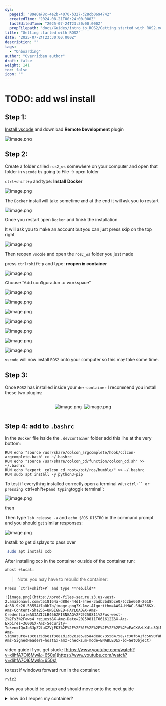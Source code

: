 ```yaml
---
sys:
  pageId: "89e0a78c-4e2b-4070-b327-d28cb0694742"
  createdTime: "2024-08-21T00:24:00.000Z"
  lastEditedTime: "2025-07-24T23:30:00.000Z"
  propFilepath: "docs/Guides/intro_to_ROS2/Getting started with ROS2.md"
title: "Getting started with ROS2"
date: "2025-07-24T23:30:00.000Z"
description: ""
tags:
  - "Onboarding"
author: "Overridden author"
draft: false
weight: 141
toc: false
icon: ""
---
```


# TODO: add wsl install

## Step 1:

[Install vscode](https://code.visualstudio.com/download) and download **Remote Development** plugin:

![image.png](https://prod-files-secure.s3.us-west-2.amazonaws.com/d518164a-d88e-44d1-a4ee-3adb3bd8bce0/efb52993-1881-4a40-b95e-6f020334f022/image.png?X-Amz-Algorithm=AWS4-HMAC-SHA256&X-Amz-Content-Sha256=UNSIGNED-PAYLOAD&X-Amz-Credential=ASIAZI2LB466Y5BIJBPU%2F20250811%2Fus-west-2%2Fs3%2Faws4_request&X-Amz-Date=20250811T061601Z&X-Amz-Expires=3600&X-Amz-Security-Token=IQoJb3JpZ2luX2VjEK3%2F%2F%2F%2F%2F%2F%2F%2F%2F%2FwEaCXVzLXdlc3QtMiJIMEYCIQC8jyjqgL%2FNWPH06EHb9DPkr8FNwGu%2BrBg2Pg9hhMUaPQIhALdsdrsvlL4Sfbo8BWVaDjq3IPWimYC30AcWjmKU0M4zKogECOb%2F%2F%2F%2F%2F%2F%2F%2F%2F%2FwEQABoMNjM3NDIzMTgzODA1IgwEAWYJ67%2Bam7xf9GMq3AO2dJxmHNCMllyzD%2B%2BT0E%2BxubtqUOjsINxARttFAx1NZbZNAg6pabOtDx0egxWMftvx6a9EdUi82bco0kDA%2FMueWwBDm4x7qW8bBUsjsIdUlhVDF0WcOZ23XVKcWuiJH5g6AKHnkF0GXqCOI%2F1nh71V3oesHpD8fZfgIJu3T44iBfklfrV72W6TBjNZgum%2FUdBxkodWsepooz9M3%2BUPNgD%2BOgMoQGaryoeMCUB7uaITmdUYWPRfQgw6ATEwoutM8k9NqTxypYMF2CuSka3mdJGxWIhoW%2FUjf5whLZSl%2BEcEeKXVu756nXMvyZINfd3I0SnLe05O%2FztzseB3cRefFhOQR8ZztFSYAby1lpmyTXF%2BC0JAUOSk6lZeubtB5MkcSS4B1mGZwwqb5xxe94JE56jzRmODzomRvnfgmCLLQHlAetAOOFDk7qqrc6z%2Bq3GWpZjwRlOYujtT1RZTOcWJ2KVWjac3SVLFrdCunPkBwO6ES8l4mW5ZYY44W095Bix3UErUKm9m6TbkDgsTxWS%2FGhINbtfevnOsHZKIVruLrTPLQWFi95UtIeIVz4nM0fv7crmibzuP4r%2F%2F2epaKzmX9P1a5rJEJcbTvULowjkcNtxIXp6I7flKuAAAmlLwUTCO9%2BXEBjqkAfkJWz1%2B9yeQtZXaoOddyv6gR7SKuegj55T1BvNPsVkKuNdA3tuvDyQEtYqcIqtTHJZRGSDFEyrTBzmqfO5DjcwwthKMslv%2BBrYFjYdZ2mJK6lcwXJmMqTwLliSdHxFH9F1mfhlbgF32GZOLrirp%2F3y%2BUj3f3HAdmnHaAGt6T5W3C%2Bjy2Q%2FbmqCrpD1Bbyqg64Jkjg23FzHYkYiB7HTLiJr%2BAuln&X-Amz-Signature=fbb01565f5f55a9a865f4b36e23d787e3f8c8e25c089bfb53a8ad5e7e290f5b3&X-Amz-SignedHeaders=host&x-amz-checksum-mode=ENABLED&x-id=GetObject)

## Step 2:

Create a folder called `ros2_ws` somewhere on your computer and open that folder in `vscode` by going to File → open folder 

`ctrl+shift+p` and type: **Install Docker**

![image.png](https://prod-files-secure.s3.us-west-2.amazonaws.com/d518164a-d88e-44d1-a4ee-3adb3bd8bce0/2269dc0e-1cd5-47ff-bceb-c04ad9b2eab0/image.png?X-Amz-Algorithm=AWS4-HMAC-SHA256&X-Amz-Content-Sha256=UNSIGNED-PAYLOAD&X-Amz-Credential=ASIAZI2LB466Y5BIJBPU%2F20250811%2Fus-west-2%2Fs3%2Faws4_request&X-Amz-Date=20250811T061601Z&X-Amz-Expires=3600&X-Amz-Security-Token=IQoJb3JpZ2luX2VjEK3%2F%2F%2F%2F%2F%2F%2F%2F%2F%2FwEaCXVzLXdlc3QtMiJIMEYCIQC8jyjqgL%2FNWPH06EHb9DPkr8FNwGu%2BrBg2Pg9hhMUaPQIhALdsdrsvlL4Sfbo8BWVaDjq3IPWimYC30AcWjmKU0M4zKogECOb%2F%2F%2F%2F%2F%2F%2F%2F%2F%2FwEQABoMNjM3NDIzMTgzODA1IgwEAWYJ67%2Bam7xf9GMq3AO2dJxmHNCMllyzD%2B%2BT0E%2BxubtqUOjsINxARttFAx1NZbZNAg6pabOtDx0egxWMftvx6a9EdUi82bco0kDA%2FMueWwBDm4x7qW8bBUsjsIdUlhVDF0WcOZ23XVKcWuiJH5g6AKHnkF0GXqCOI%2F1nh71V3oesHpD8fZfgIJu3T44iBfklfrV72W6TBjNZgum%2FUdBxkodWsepooz9M3%2BUPNgD%2BOgMoQGaryoeMCUB7uaITmdUYWPRfQgw6ATEwoutM8k9NqTxypYMF2CuSka3mdJGxWIhoW%2FUjf5whLZSl%2BEcEeKXVu756nXMvyZINfd3I0SnLe05O%2FztzseB3cRefFhOQR8ZztFSYAby1lpmyTXF%2BC0JAUOSk6lZeubtB5MkcSS4B1mGZwwqb5xxe94JE56jzRmODzomRvnfgmCLLQHlAetAOOFDk7qqrc6z%2Bq3GWpZjwRlOYujtT1RZTOcWJ2KVWjac3SVLFrdCunPkBwO6ES8l4mW5ZYY44W095Bix3UErUKm9m6TbkDgsTxWS%2FGhINbtfevnOsHZKIVruLrTPLQWFi95UtIeIVz4nM0fv7crmibzuP4r%2F%2F2epaKzmX9P1a5rJEJcbTvULowjkcNtxIXp6I7flKuAAAmlLwUTCO9%2BXEBjqkAfkJWz1%2B9yeQtZXaoOddyv6gR7SKuegj55T1BvNPsVkKuNdA3tuvDyQEtYqcIqtTHJZRGSDFEyrTBzmqfO5DjcwwthKMslv%2BBrYFjYdZ2mJK6lcwXJmMqTwLliSdHxFH9F1mfhlbgF32GZOLrirp%2F3y%2BUj3f3HAdmnHaAGt6T5W3C%2Bjy2Q%2FbmqCrpD1Bbyqg64Jkjg23FzHYkYiB7HTLiJr%2BAuln&X-Amz-Signature=724f6ec1c877078ca6d8bef1b3c9449524a2c047e6576b63df9dacb2249b2a96&X-Amz-SignedHeaders=host&x-amz-checksum-mode=ENABLED&x-id=GetObject)

The `Docker` install will take sometime and at the end it will ask you to restart

![image.png](https://prod-files-secure.s3.us-west-2.amazonaws.com/d518164a-d88e-44d1-a4ee-3adb3bd8bce0/ed233f78-be33-4b1f-b89c-9c346c0e961e/image.png?X-Amz-Algorithm=AWS4-HMAC-SHA256&X-Amz-Content-Sha256=UNSIGNED-PAYLOAD&X-Amz-Credential=ASIAZI2LB466Y5BIJBPU%2F20250811%2Fus-west-2%2Fs3%2Faws4_request&X-Amz-Date=20250811T061601Z&X-Amz-Expires=3600&X-Amz-Security-Token=IQoJb3JpZ2luX2VjEK3%2F%2F%2F%2F%2F%2F%2F%2F%2F%2FwEaCXVzLXdlc3QtMiJIMEYCIQC8jyjqgL%2FNWPH06EHb9DPkr8FNwGu%2BrBg2Pg9hhMUaPQIhALdsdrsvlL4Sfbo8BWVaDjq3IPWimYC30AcWjmKU0M4zKogECOb%2F%2F%2F%2F%2F%2F%2F%2F%2F%2FwEQABoMNjM3NDIzMTgzODA1IgwEAWYJ67%2Bam7xf9GMq3AO2dJxmHNCMllyzD%2B%2BT0E%2BxubtqUOjsINxARttFAx1NZbZNAg6pabOtDx0egxWMftvx6a9EdUi82bco0kDA%2FMueWwBDm4x7qW8bBUsjsIdUlhVDF0WcOZ23XVKcWuiJH5g6AKHnkF0GXqCOI%2F1nh71V3oesHpD8fZfgIJu3T44iBfklfrV72W6TBjNZgum%2FUdBxkodWsepooz9M3%2BUPNgD%2BOgMoQGaryoeMCUB7uaITmdUYWPRfQgw6ATEwoutM8k9NqTxypYMF2CuSka3mdJGxWIhoW%2FUjf5whLZSl%2BEcEeKXVu756nXMvyZINfd3I0SnLe05O%2FztzseB3cRefFhOQR8ZztFSYAby1lpmyTXF%2BC0JAUOSk6lZeubtB5MkcSS4B1mGZwwqb5xxe94JE56jzRmODzomRvnfgmCLLQHlAetAOOFDk7qqrc6z%2Bq3GWpZjwRlOYujtT1RZTOcWJ2KVWjac3SVLFrdCunPkBwO6ES8l4mW5ZYY44W095Bix3UErUKm9m6TbkDgsTxWS%2FGhINbtfevnOsHZKIVruLrTPLQWFi95UtIeIVz4nM0fv7crmibzuP4r%2F%2F2epaKzmX9P1a5rJEJcbTvULowjkcNtxIXp6I7flKuAAAmlLwUTCO9%2BXEBjqkAfkJWz1%2B9yeQtZXaoOddyv6gR7SKuegj55T1BvNPsVkKuNdA3tuvDyQEtYqcIqtTHJZRGSDFEyrTBzmqfO5DjcwwthKMslv%2BBrYFjYdZ2mJK6lcwXJmMqTwLliSdHxFH9F1mfhlbgF32GZOLrirp%2F3y%2BUj3f3HAdmnHaAGt6T5W3C%2Bjy2Q%2FbmqCrpD1Bbyqg64Jkjg23FzHYkYiB7HTLiJr%2BAuln&X-Amz-Signature=b8524f5f4bf02f4d7090f20c5e69e000cd9790d84cb30271c4ee800c778d9e89&X-Amz-SignedHeaders=host&x-amz-checksum-mode=ENABLED&x-id=GetObject)

Once you restart open `Docker` and finish the installation

It will ask you to make an account but you can just press skip on the top right

![image.png](https://prod-files-secure.s3.us-west-2.amazonaws.com/d518164a-d88e-44d1-a4ee-3adb3bd8bce0/21010ad9-1659-4fd9-9f59-9932a09b2a3d/image.png?X-Amz-Algorithm=AWS4-HMAC-SHA256&X-Amz-Content-Sha256=UNSIGNED-PAYLOAD&X-Amz-Credential=ASIAZI2LB466Y5BIJBPU%2F20250811%2Fus-west-2%2Fs3%2Faws4_request&X-Amz-Date=20250811T061601Z&X-Amz-Expires=3600&X-Amz-Security-Token=IQoJb3JpZ2luX2VjEK3%2F%2F%2F%2F%2F%2F%2F%2F%2F%2FwEaCXVzLXdlc3QtMiJIMEYCIQC8jyjqgL%2FNWPH06EHb9DPkr8FNwGu%2BrBg2Pg9hhMUaPQIhALdsdrsvlL4Sfbo8BWVaDjq3IPWimYC30AcWjmKU0M4zKogECOb%2F%2F%2F%2F%2F%2F%2F%2F%2F%2FwEQABoMNjM3NDIzMTgzODA1IgwEAWYJ67%2Bam7xf9GMq3AO2dJxmHNCMllyzD%2B%2BT0E%2BxubtqUOjsINxARttFAx1NZbZNAg6pabOtDx0egxWMftvx6a9EdUi82bco0kDA%2FMueWwBDm4x7qW8bBUsjsIdUlhVDF0WcOZ23XVKcWuiJH5g6AKHnkF0GXqCOI%2F1nh71V3oesHpD8fZfgIJu3T44iBfklfrV72W6TBjNZgum%2FUdBxkodWsepooz9M3%2BUPNgD%2BOgMoQGaryoeMCUB7uaITmdUYWPRfQgw6ATEwoutM8k9NqTxypYMF2CuSka3mdJGxWIhoW%2FUjf5whLZSl%2BEcEeKXVu756nXMvyZINfd3I0SnLe05O%2FztzseB3cRefFhOQR8ZztFSYAby1lpmyTXF%2BC0JAUOSk6lZeubtB5MkcSS4B1mGZwwqb5xxe94JE56jzRmODzomRvnfgmCLLQHlAetAOOFDk7qqrc6z%2Bq3GWpZjwRlOYujtT1RZTOcWJ2KVWjac3SVLFrdCunPkBwO6ES8l4mW5ZYY44W095Bix3UErUKm9m6TbkDgsTxWS%2FGhINbtfevnOsHZKIVruLrTPLQWFi95UtIeIVz4nM0fv7crmibzuP4r%2F%2F2epaKzmX9P1a5rJEJcbTvULowjkcNtxIXp6I7flKuAAAmlLwUTCO9%2BXEBjqkAfkJWz1%2B9yeQtZXaoOddyv6gR7SKuegj55T1BvNPsVkKuNdA3tuvDyQEtYqcIqtTHJZRGSDFEyrTBzmqfO5DjcwwthKMslv%2BBrYFjYdZ2mJK6lcwXJmMqTwLliSdHxFH9F1mfhlbgF32GZOLrirp%2F3y%2BUj3f3HAdmnHaAGt6T5W3C%2Bjy2Q%2FbmqCrpD1Bbyqg64Jkjg23FzHYkYiB7HTLiJr%2BAuln&X-Amz-Signature=67458054172c2b72d5d0e6a15015398542b8b5909e5dfd0597000b91c2340b83&X-Amz-SignedHeaders=host&x-amz-checksum-mode=ENABLED&x-id=GetObject)

Then reopen `vscode` and open the `ros2_ws` folder you just made

press `ctrl+shift+p` and type: **reopen in container**

![image.png](https://prod-files-secure.s3.us-west-2.amazonaws.com/d518164a-d88e-44d1-a4ee-3adb3bd8bce0/4e93b8c2-41ad-488c-8095-c74205196118/image.png?X-Amz-Algorithm=AWS4-HMAC-SHA256&X-Amz-Content-Sha256=UNSIGNED-PAYLOAD&X-Amz-Credential=ASIAZI2LB466Y5BIJBPU%2F20250811%2Fus-west-2%2Fs3%2Faws4_request&X-Amz-Date=20250811T061601Z&X-Amz-Expires=3600&X-Amz-Security-Token=IQoJb3JpZ2luX2VjEK3%2F%2F%2F%2F%2F%2F%2F%2F%2F%2FwEaCXVzLXdlc3QtMiJIMEYCIQC8jyjqgL%2FNWPH06EHb9DPkr8FNwGu%2BrBg2Pg9hhMUaPQIhALdsdrsvlL4Sfbo8BWVaDjq3IPWimYC30AcWjmKU0M4zKogECOb%2F%2F%2F%2F%2F%2F%2F%2F%2F%2FwEQABoMNjM3NDIzMTgzODA1IgwEAWYJ67%2Bam7xf9GMq3AO2dJxmHNCMllyzD%2B%2BT0E%2BxubtqUOjsINxARttFAx1NZbZNAg6pabOtDx0egxWMftvx6a9EdUi82bco0kDA%2FMueWwBDm4x7qW8bBUsjsIdUlhVDF0WcOZ23XVKcWuiJH5g6AKHnkF0GXqCOI%2F1nh71V3oesHpD8fZfgIJu3T44iBfklfrV72W6TBjNZgum%2FUdBxkodWsepooz9M3%2BUPNgD%2BOgMoQGaryoeMCUB7uaITmdUYWPRfQgw6ATEwoutM8k9NqTxypYMF2CuSka3mdJGxWIhoW%2FUjf5whLZSl%2BEcEeKXVu756nXMvyZINfd3I0SnLe05O%2FztzseB3cRefFhOQR8ZztFSYAby1lpmyTXF%2BC0JAUOSk6lZeubtB5MkcSS4B1mGZwwqb5xxe94JE56jzRmODzomRvnfgmCLLQHlAetAOOFDk7qqrc6z%2Bq3GWpZjwRlOYujtT1RZTOcWJ2KVWjac3SVLFrdCunPkBwO6ES8l4mW5ZYY44W095Bix3UErUKm9m6TbkDgsTxWS%2FGhINbtfevnOsHZKIVruLrTPLQWFi95UtIeIVz4nM0fv7crmibzuP4r%2F%2F2epaKzmX9P1a5rJEJcbTvULowjkcNtxIXp6I7flKuAAAmlLwUTCO9%2BXEBjqkAfkJWz1%2B9yeQtZXaoOddyv6gR7SKuegj55T1BvNPsVkKuNdA3tuvDyQEtYqcIqtTHJZRGSDFEyrTBzmqfO5DjcwwthKMslv%2BBrYFjYdZ2mJK6lcwXJmMqTwLliSdHxFH9F1mfhlbgF32GZOLrirp%2F3y%2BUj3f3HAdmnHaAGt6T5W3C%2Bjy2Q%2FbmqCrpD1Bbyqg64Jkjg23FzHYkYiB7HTLiJr%2BAuln&X-Amz-Signature=765a6c3c5824938a8860eb3a1906950136a61e1c7db49a68e618e791080f965b&X-Amz-SignedHeaders=host&x-amz-checksum-mode=ENABLED&x-id=GetObject)

Choose “Add configuration to workspace”

![image.png](https://prod-files-secure.s3.us-west-2.amazonaws.com/d518164a-d88e-44d1-a4ee-3adb3bd8bce0/9560b282-5060-4989-ba37-97e7b2c22476/image.png?X-Amz-Algorithm=AWS4-HMAC-SHA256&X-Amz-Content-Sha256=UNSIGNED-PAYLOAD&X-Amz-Credential=ASIAZI2LB466Y5BIJBPU%2F20250811%2Fus-west-2%2Fs3%2Faws4_request&X-Amz-Date=20250811T061601Z&X-Amz-Expires=3600&X-Amz-Security-Token=IQoJb3JpZ2luX2VjEK3%2F%2F%2F%2F%2F%2F%2F%2F%2F%2FwEaCXVzLXdlc3QtMiJIMEYCIQC8jyjqgL%2FNWPH06EHb9DPkr8FNwGu%2BrBg2Pg9hhMUaPQIhALdsdrsvlL4Sfbo8BWVaDjq3IPWimYC30AcWjmKU0M4zKogECOb%2F%2F%2F%2F%2F%2F%2F%2F%2F%2FwEQABoMNjM3NDIzMTgzODA1IgwEAWYJ67%2Bam7xf9GMq3AO2dJxmHNCMllyzD%2B%2BT0E%2BxubtqUOjsINxARttFAx1NZbZNAg6pabOtDx0egxWMftvx6a9EdUi82bco0kDA%2FMueWwBDm4x7qW8bBUsjsIdUlhVDF0WcOZ23XVKcWuiJH5g6AKHnkF0GXqCOI%2F1nh71V3oesHpD8fZfgIJu3T44iBfklfrV72W6TBjNZgum%2FUdBxkodWsepooz9M3%2BUPNgD%2BOgMoQGaryoeMCUB7uaITmdUYWPRfQgw6ATEwoutM8k9NqTxypYMF2CuSka3mdJGxWIhoW%2FUjf5whLZSl%2BEcEeKXVu756nXMvyZINfd3I0SnLe05O%2FztzseB3cRefFhOQR8ZztFSYAby1lpmyTXF%2BC0JAUOSk6lZeubtB5MkcSS4B1mGZwwqb5xxe94JE56jzRmODzomRvnfgmCLLQHlAetAOOFDk7qqrc6z%2Bq3GWpZjwRlOYujtT1RZTOcWJ2KVWjac3SVLFrdCunPkBwO6ES8l4mW5ZYY44W095Bix3UErUKm9m6TbkDgsTxWS%2FGhINbtfevnOsHZKIVruLrTPLQWFi95UtIeIVz4nM0fv7crmibzuP4r%2F%2F2epaKzmX9P1a5rJEJcbTvULowjkcNtxIXp6I7flKuAAAmlLwUTCO9%2BXEBjqkAfkJWz1%2B9yeQtZXaoOddyv6gR7SKuegj55T1BvNPsVkKuNdA3tuvDyQEtYqcIqtTHJZRGSDFEyrTBzmqfO5DjcwwthKMslv%2BBrYFjYdZ2mJK6lcwXJmMqTwLliSdHxFH9F1mfhlbgF32GZOLrirp%2F3y%2BUj3f3HAdmnHaAGt6T5W3C%2Bjy2Q%2FbmqCrpD1Bbyqg64Jkjg23FzHYkYiB7HTLiJr%2BAuln&X-Amz-Signature=0b9f03d0ae05138458cfa1f0a78a820dcb23eca6b5f87fb000ae68118fdff5be&X-Amz-SignedHeaders=host&x-amz-checksum-mode=ENABLED&x-id=GetObject)

![image.png](https://prod-files-secure.s3.us-west-2.amazonaws.com/d518164a-d88e-44d1-a4ee-3adb3bd8bce0/2ee63f81-886b-48e8-a553-dc6e5eac99e4/image.png?X-Amz-Algorithm=AWS4-HMAC-SHA256&X-Amz-Content-Sha256=UNSIGNED-PAYLOAD&X-Amz-Credential=ASIAZI2LB466Y5BIJBPU%2F20250811%2Fus-west-2%2Fs3%2Faws4_request&X-Amz-Date=20250811T061601Z&X-Amz-Expires=3600&X-Amz-Security-Token=IQoJb3JpZ2luX2VjEK3%2F%2F%2F%2F%2F%2F%2F%2F%2F%2FwEaCXVzLXdlc3QtMiJIMEYCIQC8jyjqgL%2FNWPH06EHb9DPkr8FNwGu%2BrBg2Pg9hhMUaPQIhALdsdrsvlL4Sfbo8BWVaDjq3IPWimYC30AcWjmKU0M4zKogECOb%2F%2F%2F%2F%2F%2F%2F%2F%2F%2FwEQABoMNjM3NDIzMTgzODA1IgwEAWYJ67%2Bam7xf9GMq3AO2dJxmHNCMllyzD%2B%2BT0E%2BxubtqUOjsINxARttFAx1NZbZNAg6pabOtDx0egxWMftvx6a9EdUi82bco0kDA%2FMueWwBDm4x7qW8bBUsjsIdUlhVDF0WcOZ23XVKcWuiJH5g6AKHnkF0GXqCOI%2F1nh71V3oesHpD8fZfgIJu3T44iBfklfrV72W6TBjNZgum%2FUdBxkodWsepooz9M3%2BUPNgD%2BOgMoQGaryoeMCUB7uaITmdUYWPRfQgw6ATEwoutM8k9NqTxypYMF2CuSka3mdJGxWIhoW%2FUjf5whLZSl%2BEcEeKXVu756nXMvyZINfd3I0SnLe05O%2FztzseB3cRefFhOQR8ZztFSYAby1lpmyTXF%2BC0JAUOSk6lZeubtB5MkcSS4B1mGZwwqb5xxe94JE56jzRmODzomRvnfgmCLLQHlAetAOOFDk7qqrc6z%2Bq3GWpZjwRlOYujtT1RZTOcWJ2KVWjac3SVLFrdCunPkBwO6ES8l4mW5ZYY44W095Bix3UErUKm9m6TbkDgsTxWS%2FGhINbtfevnOsHZKIVruLrTPLQWFi95UtIeIVz4nM0fv7crmibzuP4r%2F%2F2epaKzmX9P1a5rJEJcbTvULowjkcNtxIXp6I7flKuAAAmlLwUTCO9%2BXEBjqkAfkJWz1%2B9yeQtZXaoOddyv6gR7SKuegj55T1BvNPsVkKuNdA3tuvDyQEtYqcIqtTHJZRGSDFEyrTBzmqfO5DjcwwthKMslv%2BBrYFjYdZ2mJK6lcwXJmMqTwLliSdHxFH9F1mfhlbgF32GZOLrirp%2F3y%2BUj3f3HAdmnHaAGt6T5W3C%2Bjy2Q%2FbmqCrpD1Bbyqg64Jkjg23FzHYkYiB7HTLiJr%2BAuln&X-Amz-Signature=8e8f9608d94127df57fe26590925ba9d8844cea628f9a21e3a61499522a53368&X-Amz-SignedHeaders=host&x-amz-checksum-mode=ENABLED&x-id=GetObject)

![image.png](https://prod-files-secure.s3.us-west-2.amazonaws.com/d518164a-d88e-44d1-a4ee-3adb3bd8bce0/e0fd626c-c8b6-4b2c-95d1-fa4c26514504/image.png?X-Amz-Algorithm=AWS4-HMAC-SHA256&X-Amz-Content-Sha256=UNSIGNED-PAYLOAD&X-Amz-Credential=ASIAZI2LB466Y5BIJBPU%2F20250811%2Fus-west-2%2Fs3%2Faws4_request&X-Amz-Date=20250811T061601Z&X-Amz-Expires=3600&X-Amz-Security-Token=IQoJb3JpZ2luX2VjEK3%2F%2F%2F%2F%2F%2F%2F%2F%2F%2FwEaCXVzLXdlc3QtMiJIMEYCIQC8jyjqgL%2FNWPH06EHb9DPkr8FNwGu%2BrBg2Pg9hhMUaPQIhALdsdrsvlL4Sfbo8BWVaDjq3IPWimYC30AcWjmKU0M4zKogECOb%2F%2F%2F%2F%2F%2F%2F%2F%2F%2FwEQABoMNjM3NDIzMTgzODA1IgwEAWYJ67%2Bam7xf9GMq3AO2dJxmHNCMllyzD%2B%2BT0E%2BxubtqUOjsINxARttFAx1NZbZNAg6pabOtDx0egxWMftvx6a9EdUi82bco0kDA%2FMueWwBDm4x7qW8bBUsjsIdUlhVDF0WcOZ23XVKcWuiJH5g6AKHnkF0GXqCOI%2F1nh71V3oesHpD8fZfgIJu3T44iBfklfrV72W6TBjNZgum%2FUdBxkodWsepooz9M3%2BUPNgD%2BOgMoQGaryoeMCUB7uaITmdUYWPRfQgw6ATEwoutM8k9NqTxypYMF2CuSka3mdJGxWIhoW%2FUjf5whLZSl%2BEcEeKXVu756nXMvyZINfd3I0SnLe05O%2FztzseB3cRefFhOQR8ZztFSYAby1lpmyTXF%2BC0JAUOSk6lZeubtB5MkcSS4B1mGZwwqb5xxe94JE56jzRmODzomRvnfgmCLLQHlAetAOOFDk7qqrc6z%2Bq3GWpZjwRlOYujtT1RZTOcWJ2KVWjac3SVLFrdCunPkBwO6ES8l4mW5ZYY44W095Bix3UErUKm9m6TbkDgsTxWS%2FGhINbtfevnOsHZKIVruLrTPLQWFi95UtIeIVz4nM0fv7crmibzuP4r%2F%2F2epaKzmX9P1a5rJEJcbTvULowjkcNtxIXp6I7flKuAAAmlLwUTCO9%2BXEBjqkAfkJWz1%2B9yeQtZXaoOddyv6gR7SKuegj55T1BvNPsVkKuNdA3tuvDyQEtYqcIqtTHJZRGSDFEyrTBzmqfO5DjcwwthKMslv%2BBrYFjYdZ2mJK6lcwXJmMqTwLliSdHxFH9F1mfhlbgF32GZOLrirp%2F3y%2BUj3f3HAdmnHaAGt6T5W3C%2Bjy2Q%2FbmqCrpD1Bbyqg64Jkjg23FzHYkYiB7HTLiJr%2BAuln&X-Amz-Signature=6757ac1d13395e948e08b95a45c3ab4d5adefff6b6e4940c5c1103fea07be9c3&X-Amz-SignedHeaders=host&x-amz-checksum-mode=ENABLED&x-id=GetObject)

![image.png](https://prod-files-secure.s3.us-west-2.amazonaws.com/d518164a-d88e-44d1-a4ee-3adb3bd8bce0/a2e13f50-d2ab-4719-a4c2-7ced634bfc9d/image.png?X-Amz-Algorithm=AWS4-HMAC-SHA256&X-Amz-Content-Sha256=UNSIGNED-PAYLOAD&X-Amz-Credential=ASIAZI2LB466Y5BIJBPU%2F20250811%2Fus-west-2%2Fs3%2Faws4_request&X-Amz-Date=20250811T061601Z&X-Amz-Expires=3600&X-Amz-Security-Token=IQoJb3JpZ2luX2VjEK3%2F%2F%2F%2F%2F%2F%2F%2F%2F%2FwEaCXVzLXdlc3QtMiJIMEYCIQC8jyjqgL%2FNWPH06EHb9DPkr8FNwGu%2BrBg2Pg9hhMUaPQIhALdsdrsvlL4Sfbo8BWVaDjq3IPWimYC30AcWjmKU0M4zKogECOb%2F%2F%2F%2F%2F%2F%2F%2F%2F%2FwEQABoMNjM3NDIzMTgzODA1IgwEAWYJ67%2Bam7xf9GMq3AO2dJxmHNCMllyzD%2B%2BT0E%2BxubtqUOjsINxARttFAx1NZbZNAg6pabOtDx0egxWMftvx6a9EdUi82bco0kDA%2FMueWwBDm4x7qW8bBUsjsIdUlhVDF0WcOZ23XVKcWuiJH5g6AKHnkF0GXqCOI%2F1nh71V3oesHpD8fZfgIJu3T44iBfklfrV72W6TBjNZgum%2FUdBxkodWsepooz9M3%2BUPNgD%2BOgMoQGaryoeMCUB7uaITmdUYWPRfQgw6ATEwoutM8k9NqTxypYMF2CuSka3mdJGxWIhoW%2FUjf5whLZSl%2BEcEeKXVu756nXMvyZINfd3I0SnLe05O%2FztzseB3cRefFhOQR8ZztFSYAby1lpmyTXF%2BC0JAUOSk6lZeubtB5MkcSS4B1mGZwwqb5xxe94JE56jzRmODzomRvnfgmCLLQHlAetAOOFDk7qqrc6z%2Bq3GWpZjwRlOYujtT1RZTOcWJ2KVWjac3SVLFrdCunPkBwO6ES8l4mW5ZYY44W095Bix3UErUKm9m6TbkDgsTxWS%2FGhINbtfevnOsHZKIVruLrTPLQWFi95UtIeIVz4nM0fv7crmibzuP4r%2F%2F2epaKzmX9P1a5rJEJcbTvULowjkcNtxIXp6I7flKuAAAmlLwUTCO9%2BXEBjqkAfkJWz1%2B9yeQtZXaoOddyv6gR7SKuegj55T1BvNPsVkKuNdA3tuvDyQEtYqcIqtTHJZRGSDFEyrTBzmqfO5DjcwwthKMslv%2BBrYFjYdZ2mJK6lcwXJmMqTwLliSdHxFH9F1mfhlbgF32GZOLrirp%2F3y%2BUj3f3HAdmnHaAGt6T5W3C%2Bjy2Q%2FbmqCrpD1Bbyqg64Jkjg23FzHYkYiB7HTLiJr%2BAuln&X-Amz-Signature=1558a60d924a2165743216e05f1c863f98c5f12bba7531956c115ad53d727c97&X-Amz-SignedHeaders=host&x-amz-checksum-mode=ENABLED&x-id=GetObject)

![image.png](https://prod-files-secure.s3.us-west-2.amazonaws.com/d518164a-d88e-44d1-a4ee-3adb3bd8bce0/6cc478ad-aaba-4bf7-9fcc-403277ab896c/image.png?X-Amz-Algorithm=AWS4-HMAC-SHA256&X-Amz-Content-Sha256=UNSIGNED-PAYLOAD&X-Amz-Credential=ASIAZI2LB466Y5BIJBPU%2F20250811%2Fus-west-2%2Fs3%2Faws4_request&X-Amz-Date=20250811T061601Z&X-Amz-Expires=3600&X-Amz-Security-Token=IQoJb3JpZ2luX2VjEK3%2F%2F%2F%2F%2F%2F%2F%2F%2F%2FwEaCXVzLXdlc3QtMiJIMEYCIQC8jyjqgL%2FNWPH06EHb9DPkr8FNwGu%2BrBg2Pg9hhMUaPQIhALdsdrsvlL4Sfbo8BWVaDjq3IPWimYC30AcWjmKU0M4zKogECOb%2F%2F%2F%2F%2F%2F%2F%2F%2F%2FwEQABoMNjM3NDIzMTgzODA1IgwEAWYJ67%2Bam7xf9GMq3AO2dJxmHNCMllyzD%2B%2BT0E%2BxubtqUOjsINxARttFAx1NZbZNAg6pabOtDx0egxWMftvx6a9EdUi82bco0kDA%2FMueWwBDm4x7qW8bBUsjsIdUlhVDF0WcOZ23XVKcWuiJH5g6AKHnkF0GXqCOI%2F1nh71V3oesHpD8fZfgIJu3T44iBfklfrV72W6TBjNZgum%2FUdBxkodWsepooz9M3%2BUPNgD%2BOgMoQGaryoeMCUB7uaITmdUYWPRfQgw6ATEwoutM8k9NqTxypYMF2CuSka3mdJGxWIhoW%2FUjf5whLZSl%2BEcEeKXVu756nXMvyZINfd3I0SnLe05O%2FztzseB3cRefFhOQR8ZztFSYAby1lpmyTXF%2BC0JAUOSk6lZeubtB5MkcSS4B1mGZwwqb5xxe94JE56jzRmODzomRvnfgmCLLQHlAetAOOFDk7qqrc6z%2Bq3GWpZjwRlOYujtT1RZTOcWJ2KVWjac3SVLFrdCunPkBwO6ES8l4mW5ZYY44W095Bix3UErUKm9m6TbkDgsTxWS%2FGhINbtfevnOsHZKIVruLrTPLQWFi95UtIeIVz4nM0fv7crmibzuP4r%2F%2F2epaKzmX9P1a5rJEJcbTvULowjkcNtxIXp6I7flKuAAAmlLwUTCO9%2BXEBjqkAfkJWz1%2B9yeQtZXaoOddyv6gR7SKuegj55T1BvNPsVkKuNdA3tuvDyQEtYqcIqtTHJZRGSDFEyrTBzmqfO5DjcwwthKMslv%2BBrYFjYdZ2mJK6lcwXJmMqTwLliSdHxFH9F1mfhlbgF32GZOLrirp%2F3y%2BUj3f3HAdmnHaAGt6T5W3C%2Bjy2Q%2FbmqCrpD1Bbyqg64Jkjg23FzHYkYiB7HTLiJr%2BAuln&X-Amz-Signature=f5c719507b3dacd70c7958004149d8a818ee6b7eff86f9743e546c02a326a1ca&X-Amz-SignedHeaders=host&x-amz-checksum-mode=ENABLED&x-id=GetObject)

![image.png](https://prod-files-secure.s3.us-west-2.amazonaws.com/d518164a-d88e-44d1-a4ee-3adb3bd8bce0/53255b28-f75e-430f-b9e3-c0ac8577e42b/image.png?X-Amz-Algorithm=AWS4-HMAC-SHA256&X-Amz-Content-Sha256=UNSIGNED-PAYLOAD&X-Amz-Credential=ASIAZI2LB466Y5BIJBPU%2F20250811%2Fus-west-2%2Fs3%2Faws4_request&X-Amz-Date=20250811T061601Z&X-Amz-Expires=3600&X-Amz-Security-Token=IQoJb3JpZ2luX2VjEK3%2F%2F%2F%2F%2F%2F%2F%2F%2F%2FwEaCXVzLXdlc3QtMiJIMEYCIQC8jyjqgL%2FNWPH06EHb9DPkr8FNwGu%2BrBg2Pg9hhMUaPQIhALdsdrsvlL4Sfbo8BWVaDjq3IPWimYC30AcWjmKU0M4zKogECOb%2F%2F%2F%2F%2F%2F%2F%2F%2F%2FwEQABoMNjM3NDIzMTgzODA1IgwEAWYJ67%2Bam7xf9GMq3AO2dJxmHNCMllyzD%2B%2BT0E%2BxubtqUOjsINxARttFAx1NZbZNAg6pabOtDx0egxWMftvx6a9EdUi82bco0kDA%2FMueWwBDm4x7qW8bBUsjsIdUlhVDF0WcOZ23XVKcWuiJH5g6AKHnkF0GXqCOI%2F1nh71V3oesHpD8fZfgIJu3T44iBfklfrV72W6TBjNZgum%2FUdBxkodWsepooz9M3%2BUPNgD%2BOgMoQGaryoeMCUB7uaITmdUYWPRfQgw6ATEwoutM8k9NqTxypYMF2CuSka3mdJGxWIhoW%2FUjf5whLZSl%2BEcEeKXVu756nXMvyZINfd3I0SnLe05O%2FztzseB3cRefFhOQR8ZztFSYAby1lpmyTXF%2BC0JAUOSk6lZeubtB5MkcSS4B1mGZwwqb5xxe94JE56jzRmODzomRvnfgmCLLQHlAetAOOFDk7qqrc6z%2Bq3GWpZjwRlOYujtT1RZTOcWJ2KVWjac3SVLFrdCunPkBwO6ES8l4mW5ZYY44W095Bix3UErUKm9m6TbkDgsTxWS%2FGhINbtfevnOsHZKIVruLrTPLQWFi95UtIeIVz4nM0fv7crmibzuP4r%2F%2F2epaKzmX9P1a5rJEJcbTvULowjkcNtxIXp6I7flKuAAAmlLwUTCO9%2BXEBjqkAfkJWz1%2B9yeQtZXaoOddyv6gR7SKuegj55T1BvNPsVkKuNdA3tuvDyQEtYqcIqtTHJZRGSDFEyrTBzmqfO5DjcwwthKMslv%2BBrYFjYdZ2mJK6lcwXJmMqTwLliSdHxFH9F1mfhlbgF32GZOLrirp%2F3y%2BUj3f3HAdmnHaAGt6T5W3C%2Bjy2Q%2FbmqCrpD1Bbyqg64Jkjg23FzHYkYiB7HTLiJr%2BAuln&X-Amz-Signature=d72f1fc584be008357fbd8597beeb3b90feada6602ba2b2126d5ca7fc117af18&X-Amz-SignedHeaders=host&x-amz-checksum-mode=ENABLED&x-id=GetObject)

![image.png](https://prod-files-secure.s3.us-west-2.amazonaws.com/d518164a-d88e-44d1-a4ee-3adb3bd8bce0/7c562767-5af9-4ffb-97d1-327bcdf4ee00/image.png?X-Amz-Algorithm=AWS4-HMAC-SHA256&X-Amz-Content-Sha256=UNSIGNED-PAYLOAD&X-Amz-Credential=ASIAZI2LB466Y5BIJBPU%2F20250811%2Fus-west-2%2Fs3%2Faws4_request&X-Amz-Date=20250811T061601Z&X-Amz-Expires=3600&X-Amz-Security-Token=IQoJb3JpZ2luX2VjEK3%2F%2F%2F%2F%2F%2F%2F%2F%2F%2FwEaCXVzLXdlc3QtMiJIMEYCIQC8jyjqgL%2FNWPH06EHb9DPkr8FNwGu%2BrBg2Pg9hhMUaPQIhALdsdrsvlL4Sfbo8BWVaDjq3IPWimYC30AcWjmKU0M4zKogECOb%2F%2F%2F%2F%2F%2F%2F%2F%2F%2FwEQABoMNjM3NDIzMTgzODA1IgwEAWYJ67%2Bam7xf9GMq3AO2dJxmHNCMllyzD%2B%2BT0E%2BxubtqUOjsINxARttFAx1NZbZNAg6pabOtDx0egxWMftvx6a9EdUi82bco0kDA%2FMueWwBDm4x7qW8bBUsjsIdUlhVDF0WcOZ23XVKcWuiJH5g6AKHnkF0GXqCOI%2F1nh71V3oesHpD8fZfgIJu3T44iBfklfrV72W6TBjNZgum%2FUdBxkodWsepooz9M3%2BUPNgD%2BOgMoQGaryoeMCUB7uaITmdUYWPRfQgw6ATEwoutM8k9NqTxypYMF2CuSka3mdJGxWIhoW%2FUjf5whLZSl%2BEcEeKXVu756nXMvyZINfd3I0SnLe05O%2FztzseB3cRefFhOQR8ZztFSYAby1lpmyTXF%2BC0JAUOSk6lZeubtB5MkcSS4B1mGZwwqb5xxe94JE56jzRmODzomRvnfgmCLLQHlAetAOOFDk7qqrc6z%2Bq3GWpZjwRlOYujtT1RZTOcWJ2KVWjac3SVLFrdCunPkBwO6ES8l4mW5ZYY44W095Bix3UErUKm9m6TbkDgsTxWS%2FGhINbtfevnOsHZKIVruLrTPLQWFi95UtIeIVz4nM0fv7crmibzuP4r%2F%2F2epaKzmX9P1a5rJEJcbTvULowjkcNtxIXp6I7flKuAAAmlLwUTCO9%2BXEBjqkAfkJWz1%2B9yeQtZXaoOddyv6gR7SKuegj55T1BvNPsVkKuNdA3tuvDyQEtYqcIqtTHJZRGSDFEyrTBzmqfO5DjcwwthKMslv%2BBrYFjYdZ2mJK6lcwXJmMqTwLliSdHxFH9F1mfhlbgF32GZOLrirp%2F3y%2BUj3f3HAdmnHaAGt6T5W3C%2Bjy2Q%2FbmqCrpD1Bbyqg64Jkjg23FzHYkYiB7HTLiJr%2BAuln&X-Amz-Signature=c35e19044dd48addf5a47800347c4f466ded3d97751f2dcfd3407ce192f916d0&X-Amz-SignedHeaders=host&x-amz-checksum-mode=ENABLED&x-id=GetObject)

`vscode` will now install `ROS2` onto your computer so this may take some time.

## Step 3:

Once `ROS2` has installed inside your `dev-container` I recommend you install these two plugins:

<div style="display: flex;flex-direction: row; column-gap:10px; max-width: 630px;justify-content: center;">
<div>

![image.png](https://prod-files-secure.s3.us-west-2.amazonaws.com/d518164a-d88e-44d1-a4ee-3adb3bd8bce0/3fc3d550-5a54-4ba1-ba6b-faa01cdb7369/image.png?X-Amz-Algorithm=AWS4-HMAC-SHA256&X-Amz-Content-Sha256=UNSIGNED-PAYLOAD&X-Amz-Credential=ASIAZI2LB466S2JIGXSB%2F20250811%2Fus-west-2%2Fs3%2Faws4_request&X-Amz-Date=20250811T061607Z&X-Amz-Expires=3600&X-Amz-Security-Token=IQoJb3JpZ2luX2VjEK3%2F%2F%2F%2F%2F%2F%2F%2F%2F%2FwEaCXVzLXdlc3QtMiJGMEQCID7NXnIGwRD0BAoqY1E4E467AwI6NS3I4BaMu1y7%2BIYoAiBofIlkuL9fHwbyqcEvASGC540chv%2FRTr%2BAFOxFI4YDESqIBAjm%2F%2F%2F%2F%2F%2F%2F%2F%2F%2F8BEAAaDDYzNzQyMzE4MzgwNSIMz5ELcLBT30XpFsDPKtwDl%2F0XqL7Hd6CcntVml1%2BJduJSRUKIcWMJAuUhs7lrKnoD7%2BQmS57S1by3kXk5Fak6erAa6j29Ut%2FaCSm%2F3qDheqaeRdL%2BnSJ1RIPdRzaTDMLyG0SiD9wOkcq6tJc4KDuRUbifnJrups88528HHvtAHes%2Bh%2FsOw2XtxMNGFSjjtPB4ldeUxQvnFXUaeIRz%2FxwFd%2BYpVh1gx6S0TsRAaGSMrHS7LF8xK%2FG2NxdvcPVATL3nK%2FGUVLDLQJa5I9wmoggFqamNsdTBet3CPti6kzHfBXTxXIgVeYH1e3j58rdduBTUkyYs%2BcnCtBO3ns4CTFRT3sV98RRQDrvnQEh43sowM47vVhBEQaGqPNy9rJermj16t05HdRWGo%2BAw0vxgUwwtp7DVJHpaRniUfHzlWh2vz8w0vBmutaqQAA3opLFdJFFR5M%2FuGTchTGVl1Bz2tUUUqxZfTlYaTdGnxcjAswmvpI6cRXRqD4vWngCknNE%2FdERWoqkyb%2BEO9%2BLWUatBug%2FQeDeLpe5C8DopB57G3rr5PRusnFuaoH%2BwsXZcU1DZnWv5qw6ZfjV%2B%2FMuqIabpINRS%2B3%2FZBx1HHGf9QOtxOgaxR%2BBOLDEKjrT4A4O6LcYYCnnGydxBChHX17TNwj4wpfflxAY6pgHdsP%2FihKbINxmG6IJcsL%2FCK7diBcLV3vvGJyibkxcxQKv2hIfOM3wgpfOgGC%2BQXs0mX5wKE3Q3E68CyalWo3Nq6iX09JEclQzRx7IWR%2BI7aOYOZpGheUEdxpQaRl71Q74XshkIcFj3lb3OPU4bwZpKqxBty6uPHpzxJcmUAzWI0DK0i%2B1aqsS9p1BBd9wIUxEN%2B5nlRYbuTQCUiyJsW8SeDg%2FFY1wV&X-Amz-Signature=743a3faafb406624d15f56c38dbe822ed05f4d133ed851805f046aceb3d8f941&X-Amz-SignedHeaders=host&x-amz-checksum-mode=ENABLED&x-id=GetObject)

</div>
<div>

![image.png](https://prod-files-secure.s3.us-west-2.amazonaws.com/d518164a-d88e-44d1-a4ee-3adb3bd8bce0/d994cc66-13c2-4093-a5a3-f84cf4601a82/image.png?X-Amz-Algorithm=AWS4-HMAC-SHA256&X-Amz-Content-Sha256=UNSIGNED-PAYLOAD&X-Amz-Credential=ASIAZI2LB466VGP2GYGH%2F20250811%2Fus-west-2%2Fs3%2Faws4_request&X-Amz-Date=20250811T061611Z&X-Amz-Expires=3600&X-Amz-Security-Token=IQoJb3JpZ2luX2VjEK3%2F%2F%2F%2F%2F%2F%2F%2F%2F%2FwEaCXVzLXdlc3QtMiJHMEUCIQDiUUaVd4Jljp5rVAC0mPHguHL7Gj0Wm8dRdFwi2lZd7QIgKK9VkojRv45FlW6IeWpfH2zg5mBixuUDRgWb%2FDtA08sqiAQI5v%2F%2F%2F%2F%2F%2F%2F%2F%2F%2FARAAGgw2Mzc0MjMxODM4MDUiDFD19mwGnQOIC8UdpircA3k9CQCLfgJvhhUovbtCJf9oRI0Xv03ltKatFL7mTYaiY0sVOcaakZyODboPNV6BR%2FOABCjM8AZSRX4HGBOM3nCw4ESKmjdugzkExUzl%2B4RYNJGd98hFN2sCTJUzLHz78RZAnTSVyr8L39s9G95Y%2FPZ5zkkRoMrhdgq0r4BsjZYdGPoTQdxSM8H88xA6vOjkYi7LXerBgbLVsK4E06fDeN1czwvlMEDENdkxLV9iHa1Xt0WO8U8W6R3A8%2FLShLpmKcQVcyzM72iTSPZCoL%2F99JMjrI3KAN45Di%2F4wO5p4aG%2BC3dg%2Fq7%2BfspyWgBEXmCt0B4O3ehwX1D1020YNacICc1KHukxua3hdHts8GRW56bEf5X%2BkCoiSVY%2BW9t%2FNt6nhfxm4GTfljqR6bigxeMS2jvr%2FPw5786s4ZVuCVNfIwv59ctn1VSFrxvK7RJm1FkrOW2w0pla0hJHc13hNzMVz6aRC1FJkrkuzRicuvlbTt5WeiTUXKsh7V1UCfbS83vT5sY%2BerseKi57Uxa9Cuuci%2BuzPXFy%2B291BrFjE7Cuf2AOSwVdfiDQg4vP%2Fba6UuyAwwjXm7xEELsM%2Fi94XCjK5LsYkbOprQDBpl2JB%2FihmHSZQKfkBKrOc7tPpoM%2FMJH45cQGOqUBrywcy9lKsaU3kLwR37ePgnU1vmVACuGmD%2F%2Blmnph72gllO4%2BftpPpV1mWRStF9XPauXdz4NcNWI8WHHPFnY4V%2FaAMM7%2BOpo9er7SERgYOE03Y2H2psWBXajLPDypzrU%2FqLONP%2B0J%2FVeU73g5bQzlLgotfoMRxU%2FKSHyN0joWs0eENvd7PBes4zI9Z378m3%2B7n6m8VFSvHrSbr%2F6gdb%2BunuZ2Ohyi&X-Amz-Signature=e3bc4bbaa4ceb5279ccd865432b7c1bf75784a4cc2dc298cea507fc45a55570c&X-Amz-SignedHeaders=host&x-amz-checksum-mode=ENABLED&x-id=GetObject)

</div>
</div>

## Step 4: add to `.bashrc`

In the `Docker` file inside the `.devcontainer` folder add this line at the very bottom: 

```docker
RUN echo "source /usr/share/colcon_argcomplete/hook/colcon-argcomplete.bash" >> ~/.bashrc
RUN echo "source /usr/share/colcon_cd/function/colcon_cd.sh" >> ~/.bashrc
RUN echo "export _colcon_cd_root=/opt/ros/humble/" >> ~/.bashrc
RUN sudo apt install -y python3-pip 
```

To test if everything installed correctly open a terminal with `ctrl+`` or pressing `ctrl+shift+p` and typing `toggle terminal`:

![image.png](https://prod-files-secure.s3.us-west-2.amazonaws.com/d518164a-d88e-44d1-a4ee-3adb3bd8bce0/6a4943d8-b04e-4c02-9a58-775f3384d1a5/image.png?X-Amz-Algorithm=AWS4-HMAC-SHA256&X-Amz-Content-Sha256=UNSIGNED-PAYLOAD&X-Amz-Credential=ASIAZI2LB466Y5BIJBPU%2F20250811%2Fus-west-2%2Fs3%2Faws4_request&X-Amz-Date=20250811T061601Z&X-Amz-Expires=3600&X-Amz-Security-Token=IQoJb3JpZ2luX2VjEK3%2F%2F%2F%2F%2F%2F%2F%2F%2F%2FwEaCXVzLXdlc3QtMiJIMEYCIQC8jyjqgL%2FNWPH06EHb9DPkr8FNwGu%2BrBg2Pg9hhMUaPQIhALdsdrsvlL4Sfbo8BWVaDjq3IPWimYC30AcWjmKU0M4zKogECOb%2F%2F%2F%2F%2F%2F%2F%2F%2F%2FwEQABoMNjM3NDIzMTgzODA1IgwEAWYJ67%2Bam7xf9GMq3AO2dJxmHNCMllyzD%2B%2BT0E%2BxubtqUOjsINxARttFAx1NZbZNAg6pabOtDx0egxWMftvx6a9EdUi82bco0kDA%2FMueWwBDm4x7qW8bBUsjsIdUlhVDF0WcOZ23XVKcWuiJH5g6AKHnkF0GXqCOI%2F1nh71V3oesHpD8fZfgIJu3T44iBfklfrV72W6TBjNZgum%2FUdBxkodWsepooz9M3%2BUPNgD%2BOgMoQGaryoeMCUB7uaITmdUYWPRfQgw6ATEwoutM8k9NqTxypYMF2CuSka3mdJGxWIhoW%2FUjf5whLZSl%2BEcEeKXVu756nXMvyZINfd3I0SnLe05O%2FztzseB3cRefFhOQR8ZztFSYAby1lpmyTXF%2BC0JAUOSk6lZeubtB5MkcSS4B1mGZwwqb5xxe94JE56jzRmODzomRvnfgmCLLQHlAetAOOFDk7qqrc6z%2Bq3GWpZjwRlOYujtT1RZTOcWJ2KVWjac3SVLFrdCunPkBwO6ES8l4mW5ZYY44W095Bix3UErUKm9m6TbkDgsTxWS%2FGhINbtfevnOsHZKIVruLrTPLQWFi95UtIeIVz4nM0fv7crmibzuP4r%2F%2F2epaKzmX9P1a5rJEJcbTvULowjkcNtxIXp6I7flKuAAAmlLwUTCO9%2BXEBjqkAfkJWz1%2B9yeQtZXaoOddyv6gR7SKuegj55T1BvNPsVkKuNdA3tuvDyQEtYqcIqtTHJZRGSDFEyrTBzmqfO5DjcwwthKMslv%2BBrYFjYdZ2mJK6lcwXJmMqTwLliSdHxFH9F1mfhlbgF32GZOLrirp%2F3y%2BUj3f3HAdmnHaAGt6T5W3C%2Bjy2Q%2FbmqCrpD1Bbyqg64Jkjg23FzHYkYiB7HTLiJr%2BAuln&X-Amz-Signature=edf1cdb58bcea91ffba6f457470e338d4e62ecc579a35e5d8b7e4e533318b73b&X-Amz-SignedHeaders=host&x-amz-checksum-mode=ENABLED&x-id=GetObject)

then 

Then type `lsb_release -a` and `echo $ROS_DISTRO` in the command prompt and you should get similar responses:

![image.png](https://prod-files-secure.s3.us-west-2.amazonaws.com/d518164a-d88e-44d1-a4ee-3adb3bd8bce0/3e635dec-a805-4e85-8b9e-d000e5b71a4e/image.png?X-Amz-Algorithm=AWS4-HMAC-SHA256&X-Amz-Content-Sha256=UNSIGNED-PAYLOAD&X-Amz-Credential=ASIAZI2LB466Y5BIJBPU%2F20250811%2Fus-west-2%2Fs3%2Faws4_request&X-Amz-Date=20250811T061601Z&X-Amz-Expires=3600&X-Amz-Security-Token=IQoJb3JpZ2luX2VjEK3%2F%2F%2F%2F%2F%2F%2F%2F%2F%2FwEaCXVzLXdlc3QtMiJIMEYCIQC8jyjqgL%2FNWPH06EHb9DPkr8FNwGu%2BrBg2Pg9hhMUaPQIhALdsdrsvlL4Sfbo8BWVaDjq3IPWimYC30AcWjmKU0M4zKogECOb%2F%2F%2F%2F%2F%2F%2F%2F%2F%2FwEQABoMNjM3NDIzMTgzODA1IgwEAWYJ67%2Bam7xf9GMq3AO2dJxmHNCMllyzD%2B%2BT0E%2BxubtqUOjsINxARttFAx1NZbZNAg6pabOtDx0egxWMftvx6a9EdUi82bco0kDA%2FMueWwBDm4x7qW8bBUsjsIdUlhVDF0WcOZ23XVKcWuiJH5g6AKHnkF0GXqCOI%2F1nh71V3oesHpD8fZfgIJu3T44iBfklfrV72W6TBjNZgum%2FUdBxkodWsepooz9M3%2BUPNgD%2BOgMoQGaryoeMCUB7uaITmdUYWPRfQgw6ATEwoutM8k9NqTxypYMF2CuSka3mdJGxWIhoW%2FUjf5whLZSl%2BEcEeKXVu756nXMvyZINfd3I0SnLe05O%2FztzseB3cRefFhOQR8ZztFSYAby1lpmyTXF%2BC0JAUOSk6lZeubtB5MkcSS4B1mGZwwqb5xxe94JE56jzRmODzomRvnfgmCLLQHlAetAOOFDk7qqrc6z%2Bq3GWpZjwRlOYujtT1RZTOcWJ2KVWjac3SVLFrdCunPkBwO6ES8l4mW5ZYY44W095Bix3UErUKm9m6TbkDgsTxWS%2FGhINbtfevnOsHZKIVruLrTPLQWFi95UtIeIVz4nM0fv7crmibzuP4r%2F%2F2epaKzmX9P1a5rJEJcbTvULowjkcNtxIXp6I7flKuAAAmlLwUTCO9%2BXEBjqkAfkJWz1%2B9yeQtZXaoOddyv6gR7SKuegj55T1BvNPsVkKuNdA3tuvDyQEtYqcIqtTHJZRGSDFEyrTBzmqfO5DjcwwthKMslv%2BBrYFjYdZ2mJK6lcwXJmMqTwLliSdHxFH9F1mfhlbgF32GZOLrirp%2F3y%2BUj3f3HAdmnHaAGt6T5W3C%2Bjy2Q%2FbmqCrpD1Bbyqg64Jkjg23FzHYkYiB7HTLiJr%2BAuln&X-Amz-Signature=786d08d5df248427c3162b239d39f8f93eb03401f7f1649812c8f75cf34e1591&X-Amz-SignedHeaders=host&x-amz-checksum-mode=ENABLED&x-id=GetObject)

Install:  to get displays to pass over

```bash
 sudo apt install xcb
```

After installing xcb in the container outside of the container run:

```python
xhost +local:
```

> Note: you may have to rebuild the container:

	Press `ctrl+shift+P` and type **rebuild**

	![image.png](https://prod-files-secure.s3.us-west-2.amazonaws.com/d518164a-d88e-44d1-a4ee-3adb3bd8bce0/6c2be660-2618-4c38-9c26-53554f7a0b7b/image.png?X-Amz-Algorithm=AWS4-HMAC-SHA256&X-Amz-Content-Sha256=UNSIGNED-PAYLOAD&X-Amz-Credential=ASIAZI2LB466ZPISNEAG%2F20250811%2Fus-west-2%2Fs3%2Faws4_request&X-Amz-Date=20250811T061612Z&X-Amz-Expires=3600&X-Amz-Security-Token=IQoJb3JpZ2luX2VjEK3%2F%2F%2F%2F%2F%2F%2F%2F%2F%2FwEaCXVzLXdlc3QtMiJHMEUCICl2DMI%2FasP24HCtzgoXhbY8oAxkz4bSCkuv%2FIxAZVVUAiEA68V16WzpyYyvV%2FFON%2B8CBZCUqmPCQhBgT8kjHsDVQrcqiAQI5v%2F%2F%2F%2F%2F%2F%2F%2F%2F%2FARAAGgw2Mzc0MjMxODM4MDUiDGmMcu4kcFIiJeczHSrcA7H%2BvSFxo5q6ceBiOUhitymuxDTBxWU1iVsIYb5Q2YBzPVhDY190QtnGlXL%2BPz%2BPKFgTuM5xwoip6O6O4ng0dyJvRQ3T5a2GFyQgoY4gteKuK%2Bxsvfes1oT7cFalYpJLl12mk0%2BkrypmBuA7kN%2Bd6GHwRd7lDo1qILqO6qmGPxuSTA3eW1QReTXWkAq8K73krY%2FqokaTnvuyut0dGMDYhFuJ4dt0oJnQNoQI9DCOObwf60WHnQovaYUw6w%2FFZY%2BNf5yMksgxl3MF5L2qRY%2BAuXEduUUSQ7nT%2FLE6s0w0GnghdmVId5shuHPot8wu0wNzAI638txtUVLorfDy8nb7%2F3glK6MD00DVpvUnMyALsLvUPbyVyEdq8Qduv%2Fn4JHmFKMTE5MT06QqRCHBAjr5HNmbRjT9cYngX%2FU89cGvactnEK5gHtwSHopIZrbQhn6T7iA7atOUhMFq1ETHj9u8URFyWJuWIodEgmVSbHICBt9dQYWfC6Cm7Zt2L45nSuujheaTImDdNi6VAzPRUsMj7dS4viPsTB5Xw7M5dNK%2Bg3RU0YXRgjUSJ61kHmui4kvaffU%2FwG5kluVXLNEaX%2FktWz82j2yb0ZlEYzz66bzfnGD4A3wJg4Rq9muuL92GLMPv35cQGOqUB1bvjHqPb62OggprgVzhdb5rwY1lvKFZ3mz6wFFyxp6z3hUxN2GE2F9A7ReTmbhciYatZWq%2BzLC%2BE4AXkqiapd0GZB%2F1XkQcFYPKfCZaC66IwdtN8FqVEZekjt4QG3l6rwLeJ4GsREoUa3Ythp%2BdvN9sGsmUKZnWXpqtkToyrx6oTIalgtCjP6rU8u2GbIHWeEOiReUotSNOO6D6YZ8atqR7CWO6k&X-Amz-Signature=18c61cad6e1f3ee1d13b2e1e59e5a4dea87355d475e27c30f641fc5690fabf91&X-Amz-SignedHeaders=host&x-amz-checksum-mode=ENABLED&x-id=GetObject)

video guide if you get stuck: [https://www.youtube.com/watch?v=dihfA7Ol6Mw&t=650s](https://www.youtube.com/watch?v=dihfA7Ol6Mw&t=650s)

to test if windows forward run in the container:

```bash
rviz2
```

Now you should be setup and should move onto the next guide 

<details>
      <summary>how do I reopen my container?</summary>
      TODO:
  </details>
